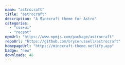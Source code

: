 ```yaml
---
name: "astrocraft"
title: "astrocraft"
description: "A Minecraft theme for Astro"
categories:
  - "css+ui"
  - "recent"
npmUrl: "https://www.npmjs.com/package/astrocraft"
repoUrl: "https://github.com/brycerussell/astrocraft"
homepageUrl: "https://minecraft-theme.netlify.app"
badge: "new"
downloads: 48
---
```


